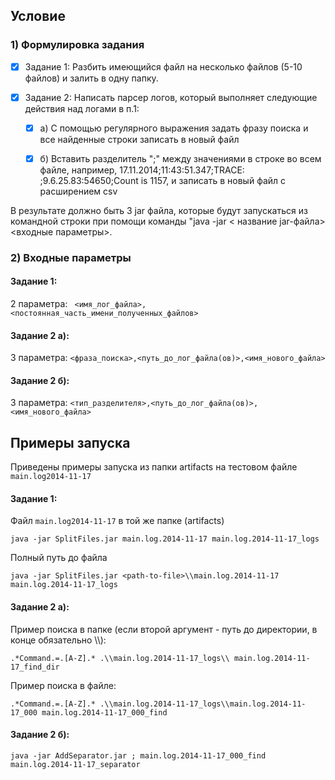 ## Условие
### 1) Формулировка задания

- [x] Задание 1: Разбить имеющийся файл на несколько файлов (5-10 файлов) и залить в одну папку.

- [x] Задание 2: Написать парсер логов, который выполняет следующие действия над логами в п.1:

    - [x] а) С помощью регулярного выражения задать фразу поиска и все найденные строки записать в новый файл

    - [x] б) Вставить разделитель ";"  между значениями в строке во всем файле, например, 17.11.2014;11:43:51.347;TRACE:
     ;9.6.25.83:54650;Count is 1157, и записать в новый файл с расширением csv

В результате должно быть 3 jar файла, которые будут запускаться из командной строки при помощи команды "java -jar <
название jar-файла> <входные параметры>.

### 2) Входные параметры

#### Задание 1: 
2 параметра:    ` <имя_лог_файла>,<постоянная_часть_имени_полученных_файлов>` 

#### Задание 2 а):
3 параметра:    `<фраза_поиска>,<путь_до_лог_файла(ов)>,<имя_нового_файла>`
 
 #### Задание 2 б):
3 параметра:    `<тип_разделителя>,<путь_до_лог_файла(ов)>,<имя_нового_файла>`

## Примеры запуска
Приведены примеры запуска из папки artifacts на тестовом файле `main.log2014-11-17`

#### Задание 1:
Файл `main.log2014-11-17` в той же папке (artifacts)
```
java -jar SplitFiles.jar main.log.2014-11-17 main.log.2014-11-17_logs
```
Полный путь до файла
```
java -jar SplitFiles.jar <path-to-file>\\main.log.2014-11-17 main.log.2014-11-17_logs
```

#### Задание 2 а):

Пример поиска в папке (если второй аргумент - путь до директории, в конце обязательно \\\\):
```
.*Command.=.[A-Z].* .\\main.log.2014-11-17_logs\\ main.log.2014-11-17_find_dir
```
Пример поиска в файле:
```
.*Command.=.[A-Z].* .\\main.log.2014-11-17_logs\\main.log.2014-11-17_000 main.log.2014-11-17_000_find
```

#### Задание 2 б):

```
java -jar AddSeparator.jar ; main.log.2014-11-17_000_find main.log.2014-11-17_separator
```
